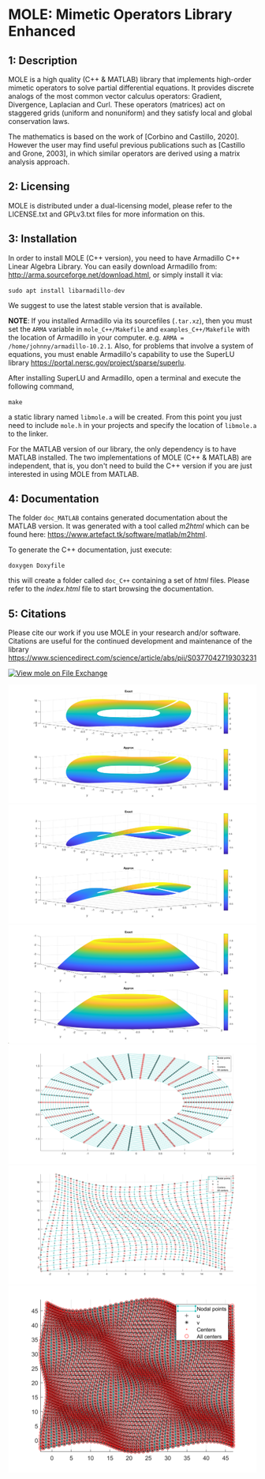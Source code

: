 MOLE: Mimetic Operators Library Enhanced
========================================


1: Description
--------------

MOLE is a high quality (C++ & MATLAB) library that implements 
high-order mimetic operators to solve partial differential equations. 
It provides discrete analogs of the most common vector calculus operators: 
Gradient, Divergence, Laplacian and Curl. These operators (matrices) act 
on staggered grids (uniform and nonuniform) and they satisfy local and 
global conservation laws.

The mathematics is based on the work of [Corbino and Castillo, 2020]. 
However the user may find useful previous publications such as [Castillo and Grone, 2003],
in which similar operators are derived using a matrix analysis approach.


2: Licensing
------------

MOLE is distributed under a dual-licensing model, please refer to the 
LICENSE.txt and GPLv3.txt files for more information on this.


3: Installation
---------------

In order to install MOLE (C++ version), you need to have Armadillo C++ 
Linear Algebra Library. You can easily download Armadillo from: 
<http://arma.sourceforge.net/download.html>, or simply install it via:

`sudo apt install libarmadillo-dev`

We suggest to use the latest stable version that is available.

**NOTE**: If you installed Armadillo via its sourcefiles (`.tar.xz`), then you 
must set the `ARMA` variable in `mole_C++/Makefile` and `examples_C++/Makefile` 
with the location of Armadillo in your computer. e.g. `ARMA = /home/johnny/armadillo-10.2.1`. 
Also, for problems that involve a system of equations, you must enable Armadillo's capability to 
use the SuperLU library <https://portal.nersc.gov/project/sparse/superlu>.

After installing SuperLU and Armadillo, open a terminal and execute the following command,

`make`

a static library named `libmole.a` will be created.
From this point you just need to include `mole.h` 
in your projects and specify the location of `libmole.a` to the linker.

For the MATLAB version of our library, the only dependency is to have MATLAB installed.
The two implementations of MOLE (C++ & MATLAB) are independent, that is, you don't need
to build the C++ version if you are just interested in using MOLE from MATLAB.


4: Documentation
------------
The folder `doc_MATLAB` contains generated documentation about the MATLAB version.
It was generated with a tool called _m2html_ which can be found here: <https://www.artefact.tk/software/matlab/m2html>.

To generate the C++ documentation, just execute:

`doxygen Doxyfile`

this will create a folder called `doc_C++` containing a set of _html_ files. Please refer to the _index.html_ file 
to start browsing the documentation.


5: Citations
------------

Please cite our work if you use MOLE in your research and/or software. 
Citations are useful for the continued development and maintenance of 
the library https://www.sciencedirect.com/science/article/abs/pii/S0377042719303231


[![View mole on File Exchange](https://www.mathworks.com/matlabcentral/images/matlab-file-exchange.svg)](https://www.mathworks.com/matlabcentral/fileexchange/64095-mole)

![Obtained with curvilinear operators](images/4thOrder.png)
![Obtained with curvilinear operators](images/4thOrder2.png)
![Obtained with curvilinear operators](images/4thOrder3.png)
![Obtained with curvilinear operators](images/grid2.png)
![Obtained with curvilinear operators](images/grid.png)
![Obtained with curvilinear operators](images/WavyGrid.png)
